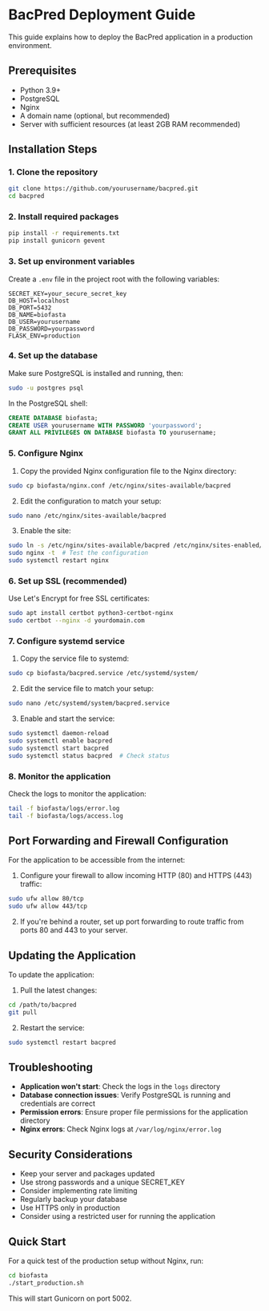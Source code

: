 # BacPred Deployment Guide

This guide explains how to deploy the BacPred application in a production environment.

## Prerequisites

- Python 3.9+
- PostgreSQL
- Nginx
- A domain name (optional, but recommended)
- Server with sufficient resources (at least 2GB RAM recommended)

## Installation Steps

### 1. Clone the repository

```bash
git clone https://github.com/yourusername/bacpred.git
cd bacpred
```

### 2. Install required packages

```bash
pip install -r requirements.txt
pip install gunicorn gevent
```

### 3. Set up environment variables

Create a `.env` file in the project root with the following variables:

```
SECRET_KEY=your_secure_secret_key
DB_HOST=localhost
DB_PORT=5432
DB_NAME=biofasta
DB_USER=yourusername
DB_PASSWORD=yourpassword
FLASK_ENV=production
```

### 4. Set up the database

Make sure PostgreSQL is installed and running, then:

```bash
sudo -u postgres psql
```

In the PostgreSQL shell:

```sql
CREATE DATABASE biofasta;
CREATE USER yourusername WITH PASSWORD 'yourpassword';
GRANT ALL PRIVILEGES ON DATABASE biofasta TO yourusername;
```

### 5. Configure Nginx

1. Copy the provided Nginx configuration file to the Nginx directory:

```bash
sudo cp biofasta/nginx.conf /etc/nginx/sites-available/bacpred
```

2. Edit the configuration to match your setup:

```bash
sudo nano /etc/nginx/sites-available/bacpred
```

3. Enable the site:

```bash
sudo ln -s /etc/nginx/sites-available/bacpred /etc/nginx/sites-enabled/
sudo nginx -t  # Test the configuration
sudo systemctl restart nginx
```

### 6. Set up SSL (recommended)

Use Let's Encrypt for free SSL certificates:

```bash
sudo apt install certbot python3-certbot-nginx
sudo certbot --nginx -d yourdomain.com
```

### 7. Configure systemd service

1. Copy the service file to systemd:

```bash
sudo cp biofasta/bacpred.service /etc/systemd/system/
```

2. Edit the service file to match your setup:

```bash
sudo nano /etc/systemd/system/bacpred.service
```

3. Enable and start the service:

```bash
sudo systemctl daemon-reload
sudo systemctl enable bacpred
sudo systemctl start bacpred
sudo systemctl status bacpred  # Check status
```

### 8. Monitor the application

Check the logs to monitor the application:

```bash
tail -f biofasta/logs/error.log
tail -f biofasta/logs/access.log
```

## Port Forwarding and Firewall Configuration

For the application to be accessible from the internet:

1. Configure your firewall to allow incoming HTTP (80) and HTTPS (443) traffic:

```bash
sudo ufw allow 80/tcp
sudo ufw allow 443/tcp
```

2. If you're behind a router, set up port forwarding to route traffic from ports 80 and 443 to your server.

## Updating the Application

To update the application:

1. Pull the latest changes:

```bash
cd /path/to/bacpred
git pull
```

2. Restart the service:

```bash
sudo systemctl restart bacpred
```

## Troubleshooting

- **Application won't start**: Check the logs in the `logs` directory
- **Database connection issues**: Verify PostgreSQL is running and credentials are correct
- **Permission errors**: Ensure proper file permissions for the application directory
- **Nginx errors**: Check Nginx logs at `/var/log/nginx/error.log`

## Security Considerations

- Keep your server and packages updated
- Use strong passwords and a unique SECRET_KEY
- Consider implementing rate limiting
- Regularly backup your database
- Use HTTPS only in production
- Consider using a restricted user for running the application

## Quick Start

For a quick test of the production setup without Nginx, run:

```bash
cd biofasta
./start_production.sh
```

This will start Gunicorn on port 5002. 